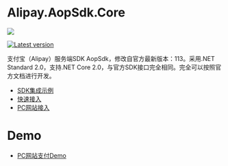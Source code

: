 # Alipay.AopSdk.Core

![](https://www.alipay.com/favicon.ico)

[![Latest version](https://img.shields.io/nuget/v/Alipay.AopSdk.Core.svg)](https://www.nuget.org/packages/Alipay.AopSdk.Core/) 

支付宝（Alipay）服务端SDK AopSdk，修改自官方最新版本：113。采用.NET Standard 2.0，支持.NET Core 2.0，与官方SDK接口完全相同。完全可以按照官方文档进行开发。

- [SDK集成示例](https://docs.open.alipay.com/54/103419 "SDK集成示例")
- [快速接入](https://docs.open.alipay.com/194/105170/ "快速接入")
- [PC网站接入](https://docs.open.alipay.com/270/106291/ "PC网站接入")

# Demo

- [PC网站支付Demo](https://github.com/stulzq/Alipay.Demo.PCPayment "PC网站支付Demo")
